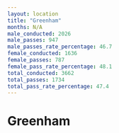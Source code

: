 ```yaml
---
layout: location
title: "Greenham"
months: N/A
male_conducted: 2026
male_passes: 947
male_passes_rate_percentage: 46.7
female_conducted: 1636
female_passes: 787
female_pass_rate_percentage: 48.1
total_conducted: 3662
total_passes: 1734
total_pass_rate_percentage: 47.4
---
```


# Greenham
